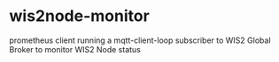 # wis2node-monitor
prometheus client running a mqtt-client-loop subscriber to WIS2 Global Broker to monitor WIS2 Node status
